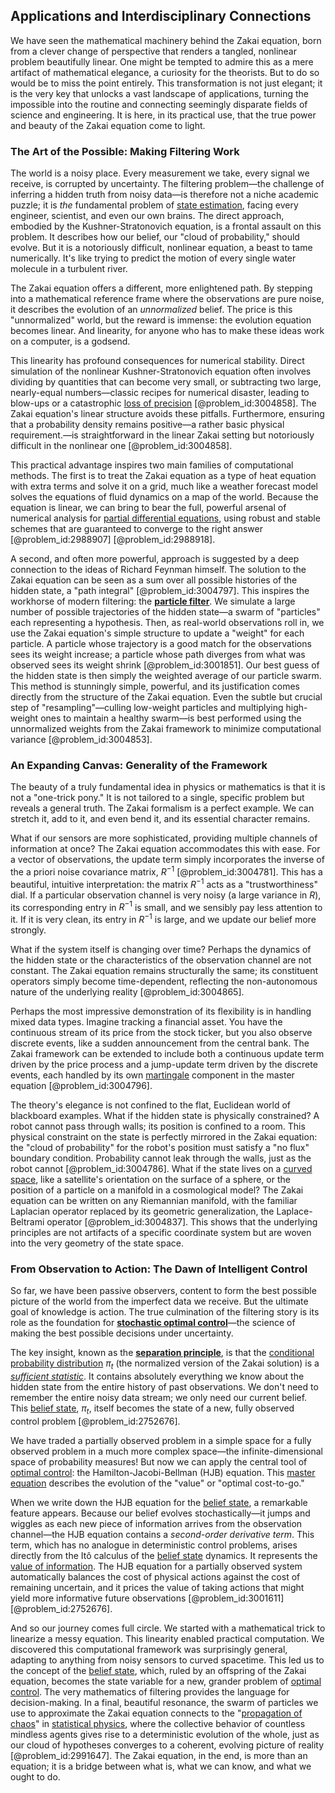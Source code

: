 ## Applications and Interdisciplinary Connections

We have seen the mathematical machinery behind the Zakai equation, born from a clever change of perspective that renders a tangled, nonlinear problem beautifully linear. One might be tempted to admire this as a mere artifact of mathematical elegance, a curiosity for the theorists. But to do so would be to miss the point entirely. This transformation is not just elegant; it is the very key that unlocks a vast landscape of applications, turning the impossible into the routine and connecting seemingly disparate fields of science and engineering. It is here, in its practical use, that the true power and beauty of the Zakai equation come to light.

### The Art of the Possible: Making Filtering Work

The world is a noisy place. Every measurement we take, every signal we receive, is corrupted by uncertainty. The filtering problem—the challenge of inferring a hidden truth from noisy data—is therefore not a niche academic puzzle; it is *the* fundamental problem of [state estimation](@article_id:169174), facing every engineer, scientist, and even our own brains. The direct approach, embodied by the Kushner-Stratonovich equation, is a frontal assault on this problem. It describes how our belief, our "cloud of probability," should evolve. But it is a notoriously difficult, nonlinear equation, a beast to tame numerically. It's like trying to predict the motion of every single water molecule in a turbulent river.

The Zakai equation offers a different, more enlightened path. By stepping into a mathematical reference frame where the observations are pure noise, it describes the evolution of an *unnormalized* belief. The price is this "unnormalized" world, but the reward is immense: the evolution equation becomes linear. And linearity, for anyone who has to make these ideas work on a computer, is a godsend.

This linearity has profound consequences for numerical stability. Direct simulation of the nonlinear Kushner-Stratonovich equation often involves dividing by quantities that can become very small, or subtracting two large, nearly-equal numbers—classic recipes for numerical disaster, leading to blow-ups or a catastrophic [loss of precision](@article_id:166039) [@problem_id:3004858]. The Zakai equation's linear structure avoids these pitfalls. Furthermore, ensuring that a probability density remains positive—a rather basic physical requirement.—is straightforward in the linear Zakai setting but notoriously difficult in the nonlinear one [@problem_id:3004858].

This practical advantage inspires two main families of computational methods. The first is to treat the Zakai equation as a type of heat equation with extra terms and solve it on a grid, much like a weather forecast model solves the equations of fluid dynamics on a map of the world. Because the equation is linear, we can bring to bear the full, powerful arsenal of numerical analysis for [partial differential equations](@article_id:142640), using robust and stable schemes that are guaranteed to converge to the right answer [@problem_id:2988907] [@problem_id:2988918].

A second, and often more powerful, approach is suggested by a deep connection to the ideas of Richard Feynman himself. The solution to the Zakai equation can be seen as a sum over all possible histories of the hidden state, a "path integral" [@problem_id:3004797]. This inspires the workhorse of modern filtering: the **[particle filter](@article_id:203573)**. We simulate a large number of possible trajectories of the hidden state—a swarm of "particles" each representing a hypothesis. Then, as real-world observations roll in, we use the Zakai equation's simple structure to update a "weight" for each particle. A particle whose trajectory is a good match for the observations sees its weight increase; a particle whose path diverges from what was observed sees its weight shrink [@problem_id:3001851]. Our best guess of the hidden state is then simply the weighted average of our particle swarm. This method is stunningly simple, powerful, and its justification comes directly from the structure of the Zakai equation. Even the subtle but crucial step of "resampling"—culling low-weight particles and multiplying high-weight ones to maintain a healthy swarm—is best performed using the unnormalized weights from the Zakai framework to minimize computational variance [@problem_id:3004853].

### An Expanding Canvas: Generality of the Framework

The beauty of a truly fundamental idea in physics or mathematics is that it is not a "one-trick pony." It is not tailored to a single, specific problem but reveals a general truth. The Zakai formalism is a perfect example. We can stretch it, add to it, and even bend it, and its essential character remains.

What if our sensors are more sophisticated, providing multiple channels of information at once? The Zakai equation accommodates this with ease. For a vector of observations, the update term simply incorporates the inverse of the a priori noise covariance matrix, $R^{-1}$ [@problem_id:3004781]. This has a beautiful, intuitive interpretation: the matrix $R^{-1}$ acts as a "trustworthiness" dial. If a particular observation channel is very noisy (a large variance in $R$), its corresponding entry in $R^{-1}$ is small, and we sensibly pay less attention to it. If it is very clean, its entry in $R^{-1}$ is large, and we update our belief more strongly.

What if the system itself is changing over time? Perhaps the dynamics of the hidden state or the characteristics of the observation channel are not constant. The Zakai equation remains structurally the same; its constituent operators simply become time-dependent, reflecting the non-autonomous nature of the underlying reality [@problem_id:3004865].

Perhaps the most impressive demonstration of its flexibility is in handling mixed data types. Imagine tracking a financial asset. You have the continuous stream of its price from the stock ticker, but you also observe discrete events, like a sudden announcement from the central bank. The Zakai framework can be extended to include both a continuous update term driven by the price process and a jump-update term driven by the discrete events, each handled by its own [martingale](@article_id:145542) component in the master equation [@problem_id:3004796].

The theory's elegance is not confined to the flat, Euclidean world of blackboard examples. What if the hidden state is physically constrained? A robot cannot pass through walls; its position is confined to a room. This physical constraint on the state is perfectly mirrored in the Zakai equation: the "cloud of probability" for the robot's position must satisfy a "no flux" boundary condition. Probability cannot leak through the walls, just as the robot cannot [@problem_id:3004786]. What if the state lives on a [curved space](@article_id:157539), like a satellite's orientation on the surface of a sphere, or the position of a particle on a manifold in a cosmological model? The Zakai equation can be written on any Riemannian manifold, with the familiar Laplacian operator replaced by its geometric generalization, the Laplace-Beltrami operator [@problem_id:3004837]. This shows that the underlying principles are not artifacts of a specific coordinate system but are woven into the very geometry of the state space.

### From Observation to Action: The Dawn of Intelligent Control

So far, we have been passive observers, content to form the best possible picture of the world from the imperfect data we receive. But the ultimate goal of knowledge is action. The true culmination of the filtering story is its role as the foundation for **[stochastic optimal control](@article_id:190043)**—the science of making the best possible decisions under uncertainty.

The key insight, known as the **[separation principle](@article_id:175640)**, is that the [conditional probability distribution](@article_id:162575) $\pi_t$ (the normalized version of the Zakai solution) is a *[sufficient statistic](@article_id:173151)*. It contains absolutely everything we know about the hidden state from the entire history of past observations. We don't need to remember the entire noisy data stream; we only need our current belief. This [belief state](@article_id:194617), $\pi_t$, itself becomes the state of a new, fully observed control problem [@problem_id:2752676].

We have traded a partially observed problem in a simple space for a fully observed problem in a much more complex space—the infinite-dimensional space of probability measures! But now we can apply the central tool of [optimal control](@article_id:137985): the Hamilton-Jacobi-Bellman (HJB) equation. This [master equation](@article_id:142465) describes the evolution of the "value" or "optimal cost-to-go."

When we write down the HJB equation for the [belief state](@article_id:194617), a remarkable feature appears. Because our belief evolves stochastically—it jumps and wiggles as each new piece of information arrives from the observation channel—the HJB equation contains a *second-order derivative term*. This term, which has no analogue in deterministic control problems, arises directly from the Itô calculus of the [belief state](@article_id:194617) dynamics. It represents the [value of information](@article_id:185135). The HJB equation for a partially observed system automatically balances the cost of physical actions against the cost of remaining uncertain, and it prices the value of taking actions that might yield more informative future observations [@problem_id:3001611] [@problem_id:2752676].

And so our journey comes full circle. We started with a mathematical trick to linearize a messy equation. This linearity enabled practical computation. We discovered this computational framework was surprisingly general, adapting to anything from noisy sensors to curved spacetime. This led us to the concept of the [belief state](@article_id:194617), which, ruled by an offspring of the Zakai equation, becomes the state variable for a new, grander problem of [optimal control](@article_id:137985). The very mathematics of filtering provides the language for decision-making. In a final, beautiful resonance, the swarm of particles we use to approximate the Zakai equation connects to the "[propagation of chaos](@article_id:193722)" in [statistical physics](@article_id:142451), where the collective behavior of countless mindless agents gives rise to a deterministic evolution of the whole, just as our cloud of hypotheses converges to a coherent, evolving picture of reality [@problem_id:2991647]. The Zakai equation, in the end, is more than an equation; it is a bridge between what is, what we can know, and what we ought to do.